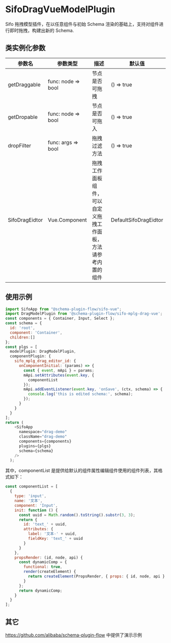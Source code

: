 # SifoDragVueModelPlugin

Sifo 拖拽模型插件，在以任意组件与初始 Schema 渲染的基础上，支持对组件进行即时拖拽，构建出新的 Schema.

## 类实例化参数
| 参数名            |  参数类型             |   描述            |   默认值     |
| ---------------- | ---------------------| ---------------- | ------------|
| getDraggable     |  func: node => bool    |      节点是否可拖拽         |    () => true   |
| getDropable     |  func: node => bool    |      节点是否可拖入         |    () => true   |
| dropFilter     |  func: args => bool    |      拖拽过滤方法         |    () => true   |
| SifoDragEidtor     |  Vue.Component    |      拖拽工作面板组件，可以自定义拖拽工作面板，方法请参考内置的组件         |    DefaultSifoDragEidtor   |


## 使用示例

```javascript
import SifoApp from "@schema-plugin-flow/sifo-vue";
import DragModelPlugin from '@schema-plugin-flow/sifo-mplg-drag-vue';
const components = { Container, Input, Select };
const schema = {
  id: 'root',
  component: 'Container',
  children:[]
};
const plgs = [
  modelPlugin: DragModelPlugin,
  componentPlugin: {
    sifo_mplg_drag_editor_id: {
      onComponentInitial: (params) => {
        const { event, mApi } = params;
        mApi.setAttributes(event.key, {
          componentList
        });
        mApi.addEventListener(event.key, 'onSave', (ctx, schema) => {
          console.log('this is edited schema:', schema);
        });
      }
    }
  }
];
return (
    <SifoApp
      namespace="drag-demo"
      className="drag-demo"
      components={components}
      plugins={plgs}
      schema={schema}
    />
  );
```

其中，componentList 是提供给默认的组件属性编辑组件使用的组件列表，其格式如下：
```js
const componentList = [
  {
    type: 'input',
    name: '文本',
    component: 'Input',
    init: function () {
      const uuid = Math.random().toString().substr(3, 3);
      return {
        id: 'text_' + uuid,
        attributes: {
          label: '文本-' + uuid,
          fieldKey: 'text_' + uuid
        }
      }
    },
    propsRender: (id, node, api) {
      const dynamicComp = {
        functional: true,
        render(createElement) {
          return createElement(PropsRender, { props: { id, node, api } });
        }
      };
      return dynamicComp;
    }
  }
];
```

## 其它
https://github.com/alibaba/schema-plugin-flow 中提供了演示示例